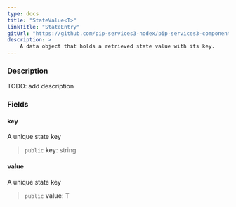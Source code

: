 ```yaml
---
type: docs
title: "StateValue<T>"
linkTitle: "StateEntry"
gitUrl: "https://github.com/pip-services3-nodex/pip-services3-components-nodex"
description: >
    A data object that holds a retrieved state value with its key.
---
```


### Description

TODO: add description

### Fields

<span class="hide-title-link">

#### key
A unique state key
> `public` **key**: string

#### value
A unique state key
> `public` **value**: T

</span>